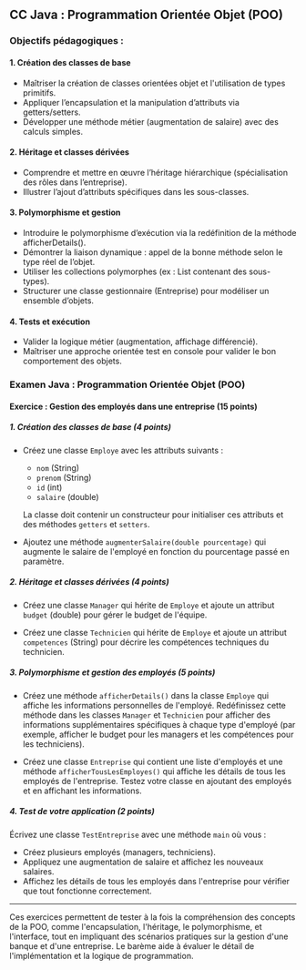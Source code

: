 ## **CC Java : Programmation Orientée Objet (POO)**

### Objectifs pédagogiques :

#### 1. Création des classes de base
- Maîtriser la création de classes orientées objet et l'utilisation de types primitifs.
- Appliquer l’encapsulation et la manipulation d’attributs via getters/setters.
- Développer une méthode métier (augmentation de salaire) avec des calculs simples.

#### 2. Héritage et classes dérivées
- Comprendre et mettre en œuvre l’héritage hiérarchique (spécialisation des rôles dans l’entreprise).
- Illustrer l’ajout d’attributs spécifiques dans les sous-classes.


#### 3. Polymorphisme et gestion
- Introduire le polymorphisme d’exécution via la redéfinition de la méthode afficherDetails().
- Démontrer la liaison dynamique : appel de la bonne méthode selon le type réel de l’objet.
- Utiliser les collections polymorphes (ex : List<Employe> contenant des sous-types).
- Structurer une classe gestionnaire (Entreprise) pour modéliser un ensemble d’objets.

#### 4. Tests et exécution
- Valider la logique métier (augmentation, affichage différencié).
- Maîtriser une approche orientée test en console pour valider le bon comportement des objets.


### **Examen Java : Programmation Orientée Objet (POO)**

#### **Exercice  : Gestion des employés dans une entreprise (15 points)**

##### 1. Création des classes de base (4 points)

- Créez une classe `Employe` avec les attributs suivants :
  - `nom` (String)
  - `prenom` (String)
  - `id` (int)
  - `salaire` (double)
  
  La classe doit contenir un constructeur pour initialiser ces attributs et des méthodes `getters` et `setters`.

- Ajoutez une méthode `augmenterSalaire(double pourcentage)` qui augmente le salaire de l'employé en fonction du pourcentage passé en paramètre.

##### 2. Héritage et classes dérivées (4 points)

- Créez une classe `Manager` qui hérite de `Employe` et ajoute un attribut `budget` (double) pour gérer le budget de l'équipe.
  
- Créez une classe `Technicien` qui hérite de `Employe` et ajoute un attribut `competences` (String) pour décrire les compétences techniques du technicien.

##### 3. Polymorphisme et gestion des employés (5 points)

- Créez une méthode `afficherDetails()` dans la classe `Employe` qui affiche les informations personnelles de l'employé. Redéfinissez cette méthode dans les classes `Manager` et `Technicien` pour afficher des informations supplémentaires spécifiques à chaque type d'employé (par exemple, afficher le budget pour les managers et les compétences pour les techniciens).
  
- Créez une classe `Entreprise` qui contient une liste d'employés et une méthode `afficherTousLesEmployes()` qui affiche les détails de tous les employés de l'entreprise. Testez votre classe en ajoutant des employés et en affichant les informations.

##### 4. Test de votre application (2 points)

Écrivez une classe `TestEntreprise` avec une méthode `main` où vous :
- Créez plusieurs employés (managers, techniciens).
- Appliquez une augmentation de salaire et affichez les nouveaux salaires.
- Affichez les détails de tous les employés dans l'entreprise pour vérifier que tout fonctionne correctement.

---

Ces exercices permettent de tester à la fois la compréhension des concepts de la POO, comme l'encapsulation, l'héritage, le polymorphisme, et l'interface, tout en impliquant des scénarios pratiques sur la gestion d'une banque et d'une entreprise. Le barème aide à évaluer le détail de l'implémentation et la logique de programmation.

